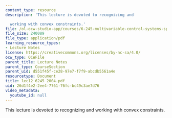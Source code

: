 ```yaml
---
content_type: resource
description: 'This lecture is devoted to recognizing and

  working with convex constraints.'
file: /ol-ocw-studio-app/courses/6-245-multivariable-control-systems-spring-2004/26d1f4e22ee4776176fcbc49c3ae7d76_lec12_6245_2004.pdf
file_size: 240089
file_type: application/pdf
learning_resource_types:
- Lecture Notes
license: https://creativecommons.org/licenses/by-nc-sa/4.0/
ocw_type: OCWFile
parent_title: Lecture Notes
parent_type: CourseSection
parent_uid: d551f45f-ce28-97e7-f7f9-abcdb5561a4e
resourcetype: Document
title: lec12_6245_2004.pdf
uid: 26d1f4e2-2ee4-7761-76fc-bc49c3ae7d76
video_metadata:
  youtube_id: null
---
```

This lecture is devoted to recognizing and
working with convex constraints.